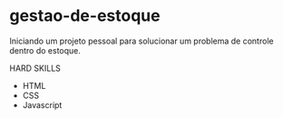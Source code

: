 # gestao-de-estoque
Iniciando um projeto pessoal para solucionar um problema de controle dentro do estoque.

HARD SKILLS 
- HTML
- CSS
- Javascript
